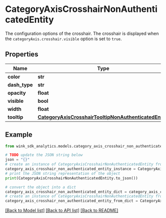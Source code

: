 # CategoryAxisCrosshairNonAuthenticatedEntity

The configuration options of the crosshair. The crosshair is displayed when the `categoryAxis.crosshair.visible` option is set to `true`.

## Properties

Name | Type | Description | Notes
------------ | ------------- | ------------- | -------------
**color** | **str** |  | [optional] 
**dash_type** | **str** |  | [optional] 
**opacity** | **float** |  | [optional] 
**visible** | **bool** |  | [optional] 
**width** | **float** |  | [optional] 
**tooltip** | [**CategoryAxisCrosshairTooltipNonAuthenticatedEntity**](CategoryAxisCrosshairTooltipNonAuthenticatedEntity.md) |  | [optional] 

## Example

```python
from wink_sdk_analytics.models.category_axis_crosshair_non_authenticated_entity import CategoryAxisCrosshairNonAuthenticatedEntity

# TODO update the JSON string below
json = "{}"
# create an instance of CategoryAxisCrosshairNonAuthenticatedEntity from a JSON string
category_axis_crosshair_non_authenticated_entity_instance = CategoryAxisCrosshairNonAuthenticatedEntity.from_json(json)
# print the JSON string representation of the object
print(CategoryAxisCrosshairNonAuthenticatedEntity.to_json())

# convert the object into a dict
category_axis_crosshair_non_authenticated_entity_dict = category_axis_crosshair_non_authenticated_entity_instance.to_dict()
# create an instance of CategoryAxisCrosshairNonAuthenticatedEntity from a dict
category_axis_crosshair_non_authenticated_entity_from_dict = CategoryAxisCrosshairNonAuthenticatedEntity.from_dict(category_axis_crosshair_non_authenticated_entity_dict)
```
[[Back to Model list]](../README.md#documentation-for-models) [[Back to API list]](../README.md#documentation-for-api-endpoints) [[Back to README]](../README.md)


